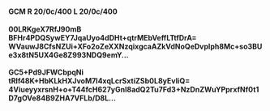 #### GCM R 20/0c/400 L 20/0c/400
**00LRKgeX7RfJ90mB**<br/>**BFHr4PDQSywEY7JqaUyo4dDHt+qtrMEbVeffLTtfDrA=**<br/>**WVauwJ8CfsNZUi+XFo2oZeXXNzqixgcaAZkVdNoQeDvplph8Mc+so3BUe3x8tN5UX4Ge8Z993NDQ9emY...**<br/><br/>
**GC5+Pd9JFWCbpqNi**<br/>**tRIf48K+HbKLkHXJvoM7l4xqLcrSxtiZSb0L8yEvIiQ=**<br/>**4ViueyyxrsnH+o+T44fcH627yGnl8adQ2Tu7Fd3+NzDnZWuYPprxfNf0t1D7gOVe84B9ZHA7VFLb/D8L...**